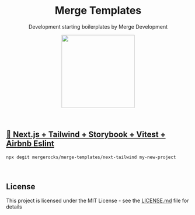 <br>
<h1 align="center">Merge Templates</h1>

<div align="center">

  <p align="center">
    <p>Development starting boilerplates by Merge Development</p>
    <a align="center" href="https://merge.rocks" target="_blank">
    <img src="https://cms.merge.rocks/static/images/White.png" width="200px" height="auto">
  </a>
  </p>
</div>
<br>

## [🚀  Next.js + Tailwind + Storybook + Vitest + Airbnb Eslint](https://github.com/mergerocks/merge-templates/tree/main/next-tailwind#readme)
```bash
npx degit mergerocks/merge-templates/next-tailwind my-new-project
```

<br>

## License

This project is licensed under the MIT License - see the [LICENSE.md](https://github.com/parcel-bundler/parcel/blob/v2/LICENSE) file for details

